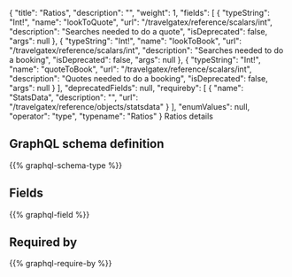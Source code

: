 {
  "title": "Ratios",
  "description": "",
  "weight": 1,
  "fields": [
    {
      "typeString": "Int!",
      "name": "lookToQuote",
      "url": "/travelgatex/reference/scalars/int",
      "description": "Searches needed to do a quote",
      "isDeprecated": false,
      "args": null
    },
    {
      "typeString": "Int!",
      "name": "lookToBook",
      "url": "/travelgatex/reference/scalars/int",
      "description": "Searches needed to do a booking",
      "isDeprecated": false,
      "args": null
    },
    {
      "typeString": "Int!",
      "name": "quoteToBook",
      "url": "/travelgatex/reference/scalars/int",
      "description": "Quotes needed to do a booking",
      "isDeprecated": false,
      "args": null
    }
  ],
  "deprecatedFields": null,
  "requireby": [
    {
      "name": "StatsData",
      "description": "",
      "url": "/travelgatex/reference/objects/statsdata"
    }
  ],
  "enumValues": null,
  "operator": "type",
  "typename": "Ratios"
}
Ratios details
## GraphQL schema definition

{{% graphql-schema-type %}}

## Fields

{{% graphql-field %}}

## Required by

{{% graphql-require-by %}}
